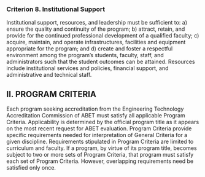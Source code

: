 

### Criterion 8. Institutional Support

Institutional support, resources, and leadership must be sufficient to: a) ensure the
quality and continuity of the program; b) attract, retain, and provide for the continued
professional development of a qualified faculty; c) acquire, maintain, and operate
infrastructures, facilities and equipment appropriate for the program; and d) create and
foster a respectful environment among the program’s students, faculty, staff, and
administrators such that the student outcomes can be attained. Resources include
institutional services and policies, financial support, and administrative and technical
staff.


## II. PROGRAM CRITERIA

Each program seeking accreditation from the Engineering Technology Accreditation
Commission of ABET must satisfy all applicable Program Criteria. Applicability is
determined by the official program title as it appears on the most recent request for
ABET evaluation. Program Criteria provide specific requirements needed for
interpretation of General Criteria for a given discipline. Requirements stipulated in
Program Criteria are limited to curriculum and faculty. If a program, by virtue of its
program title, becomes subject to two or more sets of Program Criteria, that program
must satisfy each set of Program Criteria. However, overlapping requirements need be
satisfied only once.